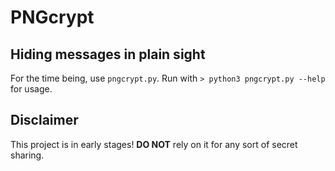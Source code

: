 # PNGcrypt
## Hiding messages in plain sight

For the time being, use `pngcrypt.py`. Run with `> python3 pngcrypt.py --help` for usage.


## Disclaimer
This project is in early stages! **DO NOT** rely on it for any sort of secret sharing.
